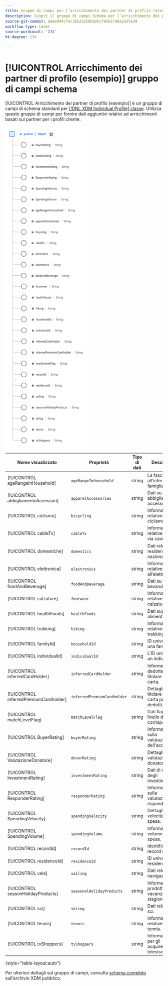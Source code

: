 ```yaml
---
title: Gruppo di campi per l’arricchimento dei partner di profilo (esempio)
description: Scopri il gruppo di campi Schema per l’arricchimento dei partner di profilo (esempio).
source-git-commit: de8e944cfec3b52d25bb02bcfebe57d6a2a35e39
workflow-type: tm+mt
source-wordcount: '234'
ht-degree: 13%

---
```



# [!UICONTROL Arricchimento dei partner di profilo (esempio)] gruppo di campi schema

[!UICONTROL Arricchimento dei partner di profilo (esempio)] è un gruppo di campi di schema standard per [[!DNL XDM Individual Profile] classe](../../classes/individual-profile.md). Utilizza questo gruppo di campi per fornire dati aggiuntivi relativi ad arricchimenti basati sui partner per i profili cliente.

![Un diagramma del [!UICONTROL Arricchimento dei partner di profilo (esempio)] gruppo di campi.](../../images/field-groups/profile-partner-enrichment-sample.png)

| Nome visualizzato | Proprietà | Tipo di dati | Descrizione |
|-----------------------------|------------------------|-----------|----------------------------------|
| [!UICONTROL ageRangeInHousehold] | `ageRangeInHousehold` | string | La fascia di età all’interno della famiglia. |
| [!UICONTROL abbigliamentoAccessori] | `apparelAccessories` | string | Dati su abbigliamento e accessori. |
| [!UICONTROL ciclismo] | `bicycling` | string | Informazioni relative al ciclismo. |
| [!UICONTROL cableTv] | `cableTv` | string | Informazioni relative alla TV via cavo. |
| [!UICONTROL domestiche] | `domestics` | string | Dati relativi a residenti nazionali. |
| [!UICONTROL elettronica] | `electronics` | string | Informazioni relative all’elettronica. |
| [!UICONTROL foodAndBeverage] | `foodAndBeverage` | string | Dati su cibi e bevande. |
| [!UICONTROL calzature] | `footwear` | string | Informazioni relative alle calzature. |
| [!UICONTROL healthFoods] | `healthFoods` | string | Dati sugli alimenti sani. |
| [!UICONTROL trekking] | `hiking` | string | Informazioni relative al trekking. |
| [!UICONTROL familyId] | `householdId` | string | ID univoco di una famiglia. |
| [!UICONTROL individualId] | `individualId` | string | L’ID univoco di un individuo. |
| [!UICONTROL inferredCardHolder] | `inferredCardHolder` | string | Informazioni dedotte sul titolare della carta. |
| [!UICONTROL inferredPremiumCardholder] | `inferredPremiumCardholder` | string | Dettagli del titolare della carta premio dedotti. |
| [!UICONTROL matchLevelFlag] | `matchLevelFlag` | string | Dati flag a livello di corrispondenza. |
| [!UICONTROL BuyerRating] | `buyerRating` | string | Informazioni sulla valutazione dell&#39;acquirente. |
| [!UICONTROL ValutazioneDonatore] | `donorRating` | string | Dettagli della valutazione del donatore. |
| [!UICONTROL InvestmentRating] | `investmentRating` | string | Dati di rating degli investimenti. |
| [!UICONTROL ResponderRating] | `responderRating` | string | Informazioni sulla valutazione del risponditore. |
| [!UICONTROL SpendingVelocity] | `spendingVelocity` | string | Dettagli sulla velocità di spesa. |
| [!UICONTROL SpendingVolume] | `spendingVolume` | string | Informazioni sul volume di spesa. |
| [!UICONTROL recordId] | `recordId` | string | Identificatore di record univoco. |
| [!UICONTROL residenceId] | `residenceId` | string | ID univoco della residenza. |
| [!UICONTROL vela] | `sailing` | string | Dati relativi alla navigazione. |
| [!UICONTROL seasonHolidayProducts] | `seasonalHolidayProducts` | string | Informazioni sui prodotti per le vacanze stagionali. |
| [!UICONTROL sci] | `skiing` | string | Dati relativi allo sci. |
| [!UICONTROL tennis] | `tennis` | string | Informazioni relative al tennis. |
| [!UICONTROL tvShoppers] | `tvShoppers` | string | Informazioni per gli acquirenti di televisori. |

{style="table-layout:auto"}

Per ulteriori dettagli sul gruppo di campi, consulta [schema completo](https://github.com/adobe/xdm/blob/master/components/fieldgroups/profile/partner-profile-enrichment/profile-partner-enrichment-sample.schema.json) sull’archivio XDM pubblico.
